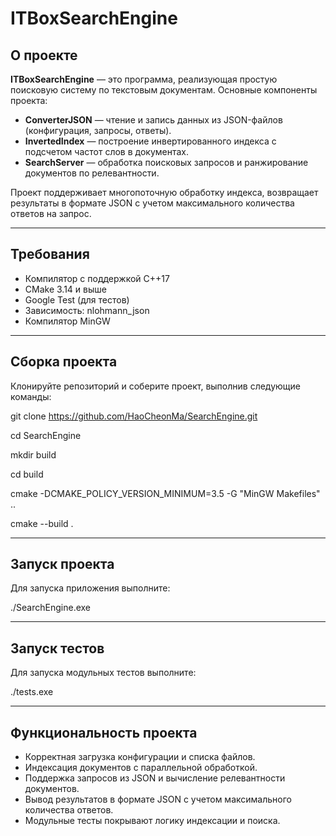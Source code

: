# ITBoxSearchEngine

## О проекте

**ITBoxSearchEngine** — это программа, реализующая простую поисковую систему по текстовым документам. Основные компоненты проекта:

- **ConverterJSON** — чтение и запись данных из JSON-файлов (конфигурация, запросы, ответы).
- **InvertedIndex** — построение инвертированного индекса с подсчетом частот слов в документах.
- **SearchServer** — обработка поисковых запросов и ранжирование документов по релевантности.

Проект поддерживает многопоточную обработку индекса, возвращает результаты в формате JSON с учетом максимального количества ответов на запрос.

---

## Требования

- Компилятор с поддержкой C++17  
- CMake 3.14 и выше  
- Google Test (для тестов)  
- Зависимость: nlohmann_json  
- Компилятор MinGW  

---

## Сборка проекта

Клонируйте репозиторий и соберите проект, выполнив следующие команды:

git clone https://github.com/HaoCheonMa/SearchEngine.git

cd SearchEngine

mkdir build

cd build

cmake -DCMAKE_POLICY_VERSION_MINIMUM=3.5 -G "MinGW Makefiles" ..

cmake --build .

---

## Запуск проекта

Для запуска приложения выполните:

./SearchEngine.exe

---

## Запуск тестов

Для запуска модульных тестов выполните:

./tests.exe

---

## Функциональность проекта

- Корректная загрузка конфигурации и списка файлов.  
- Индексация документов с параллельной обработкой.  
- Поддержка запросов из JSON и вычисление релевантности документов.  
- Вывод результатов в формате JSON с учетом максимального количества ответов.  
- Модульные тесты покрывают логику индексации и поиска.  
